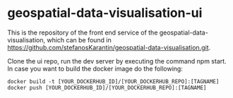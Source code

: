 # geospatial-data-visualisation-ui

This is the repository of the front end service of the geospatial-data-visualisation,
which can be found in https://github.com/stefanosKarantin/geospatial-data-visualisation.git.

Clone the ui repo, run the dev server by executing the command npm start.
In case you want to build the docker image do the following:

    docker build -t [YOUR_DOCKERHUB_ID]/[YOUR_DOCKERHUB_REPO]:[TAGNAME]
    docker push [YOUR_DOCKERHUB_ID]/[YOUR_DOCKERHUB_REPO]:[TAGNAME]